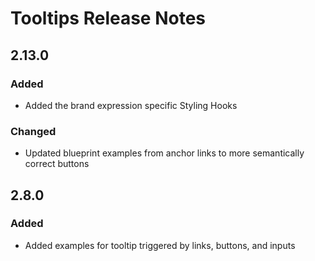 <!-- Release notes authoring guidelines: http://keepachangelog.com/ -->

# Tooltips Release Notes

<!-- ## [Unreleased] -->

## 2.13.0

### Added

- Added the brand expression specific Styling Hooks

### Changed

- Updated blueprint examples from anchor links to more semantically correct buttons

## 2.8.0

### Added

- Added examples for tooltip triggered by links, buttons, and inputs
